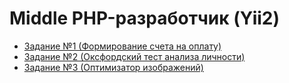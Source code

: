 # Middle PHP-разработчик (Yii2)

- [Задание №1 (Формирование счета на оплату)](web-dev-php-middle-001.md)
- [Задание №2 (Оксфордский тест анализа личности)](web-dev-php-middle-002.md)
- [Задание №3 (Оптимизатор изображений)](web-dev-php-middle-003.md)